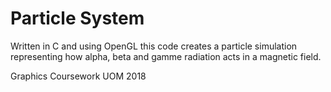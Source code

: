 # Particle System

Written in C and using OpenGL this code creates a particle simulation representing how alpha, beta and gamme radiation acts in a magnetic field.

Graphics Coursework UOM 2018